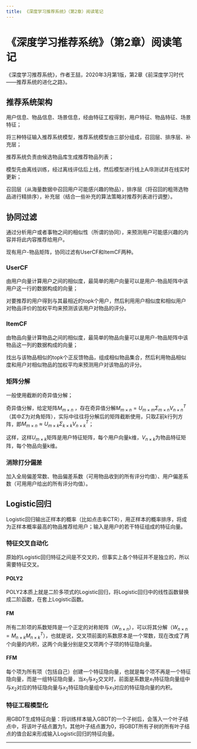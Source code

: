 ```yaml
---
title: 《深度学习推荐系统》（第2章）阅读笔记
---
```


# 《深度学习推荐系统》（第2章）阅读笔记

<script type="text/javascript" src="/include/head.js"></script>

《深度学习推荐系统》，作者王喆，2020年3月第1版，第2章《前深度学习时代——推荐系统的进化之路》。

## 推荐系统架构

用户信息、物品信息、场景信息，经由特征工程得到，用户特征、物品特征、场景特征；

将三种特征输入推荐系统模型，推荐系统模型由三部分组成，召回层、排序层、补充层；

推荐系统负责由候选物品库生成推荐物品列表；

模型先由离线训练，经过离线评估后上线，然后模型进行线上A/B测试并在线实时更新；

召回层（从海量数据中召回用户可能感兴趣的物品），排序层（将召回的粗筛选物品进行精排序），补充层（结合一些补充的算法策略对推荐列表进行调整）。

## 协同过滤

通过分析用户或者事物之间的相似性（所谓的协同），来预测用户可能感兴趣的内容并将此内容推荐给用户。

现有用户-物品矩阵，协同过滤有UserCF和ItemCF两种。

### UserCF

由用户向量计算用户之间的相似度，最简单的用户向量可以是用户-物品矩阵中该用户这一行的数据构成的向量；

对要推荐的用户得到与其最相近的topk个用户，然后利用用户相似度和相似用户对物品评价的加权平均来预测该该用户对物品的评分。

### ItemCF

由物品向量计算物品之间的相似度，最简单的物品向量可以是用户-物品矩阵中该物品这一列的数据构成的向量；

找出与该物品相似的topk个正反馈物品，组成相似物品集合，然后利用物品相似度和用户对相似物品的加权平均来预测用户对该物品的评分。

### 矩阵分解

一般使用截断的奇异值分解；

奇异值分解，给定矩阵$M_{m\times n}$ ，存在奇异值分解$M_{m\times n} = U_{m\times m}\Sigma_{m\times n}V_{n\times n}^T$（其中$\Sigma$为对角矩阵），实际中往往将分解后的矩阵截断使用，只取$\Sigma$前k行列方阵，即$M_{m\times n} \approx U_{m\times k}\Sigma_{k\times k}V_{n\times k}^T$；

这样，这样$U_{m\times k}$矩阵是用户特征矩阵，每个用户向量k维，$V_{n\times k}$为物品特征矩阵，每个物品向量k维。

### 消除打分偏差

加入全局偏差常数、物品偏差系数（可用物品收到的所有评分均值）、用户偏差系数（可用用户给出的所有评分均值）。

## Logistic回归

Logistic回归输出正样本的概率（比如点击率CTR），用正样本的概率排序，将成为正样本概率最高的物品推荐给用户；输入是用户的若干特征组成的特征向量。

### 特征交叉自动化

原始的Logistic回归特征之间是不交叉的，但事实上各个特征并不是独立的，所以需要特征交叉。

#### POLY2

POLY2本质上就是二阶多项式的Logistic回归，将Logistic回归中的线性函数替换成二阶函数，在套上Logistic函数。

#### FM

所有二阶项的系数矩阵是一个正定的对称矩阵（$W_{n\times n}$），可以将其分解（$W_{n\times n} = M_{n\times k}M_{n\times k}^T$），也就是说，交叉项前面的系数原本是一个常数，现在改成了两个向量的内积，这两个向量分别是交叉项两个子项的特征隐向量。

#### FFM

每个项为所有项（包括自己）创建一个特征隐向量，也就是每个项不再是一个特征隐向量，而是一组特征隐向量，当$x_1$与$x_2$交叉时，前面是系数是$x_1$特征隐向量组中与$x_2$对应的特征隐向量与$x_2$特征隐向量组中与$x_1$对应的特征隐向量的内积。

### 特征工程模型化

用GBDT生成特征向量：将训练样本输入GBDT的一个子树后，会落入一个叶子结点中，将该叶子结点置为1，其他叶子结点置为0，将GBDT所有子树的所有叶子结点的值合起来形成输入Logistic回归的特征向量。

---

<script type="text/javascript" src="/include/tail.js"></script>
